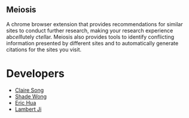 ## Meiosis

A chrome browser extension that provides recommendations for similar sites to conduct further research, making your research experience ab*cell*lutely *c*t*ell*ar. Meiosis also provides tools to identify conflicting information presented by different sites and to automatically generate citations for the sites you visit.

 # Developers
 - [Claire Song](https://github.com/cxsong1)
 - [Shade Wong](https://github.com/shade-12)
 - [Eric Hua](https://github.com/huaqiwen)
 - [Lambert Ji](https://github.com/xuanyi110)
